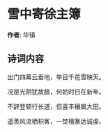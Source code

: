 # 雪中寄徐主簿

**作者**: 华镇

## 诗词内容

出门四幕云垂地，举目千花雪映天。

况是光阴犹故腊，何妨时日在新年。

不辞登顿行长道，但喜丰穰属大田。

遥羡风流栖枳客，一焚檀篆达诚虔。

